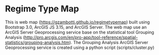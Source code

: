 Regime Type Map
===============

This is web map (https://gzambotti.github.io/regimetypemap) built using Bootstrap 3.0, ArcGIS JS 3.15,
and ArcGIS Server. The web map use an ArcGIS Server Geoprocessing service base on the statistical tool Grouping Analysis
(http://pro.arcgis.com/en/pro-app/tool-reference/spatial-statistics/grouping-analysis.htm). The Grouping Analysis ArcGIS Server Geoprocessing service is created using a python script (scripts/cluster.py) 
